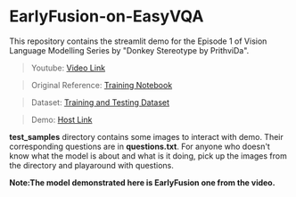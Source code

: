 # EarlyFusion-on-EasyVQA

This repository contains the streamlit demo for the Episode 1 of Vision Language Modelling Series by "Donkey Stereotype by PrithviDa".

> Youtube: [Video Link](https://www.youtube.com/watch?v=aGZWjz_K_rg)

> Original Reference: [Training Notebook](https://github.com/PrithivirajDamodaran/vision-language-modelling-series)

> Dataset: [Training and Testing Dataset](https://github.com/vzhou842/easy-VQA)

> Demo: [Host Link](https://mohityogesh44-earlyfusion-on-easyvqa-app-dfqz6l.streamlitapp.com/)

**test_samples** directory contains some images to interact with demo. Their corresponding questions are in **questions.txt**. For anyone who doesn't know what the model is about and what is it doing, pick up the images from the directory and playaround with questions.

**Note:The model demonstrated here is EarlyFusion one from the video.**
